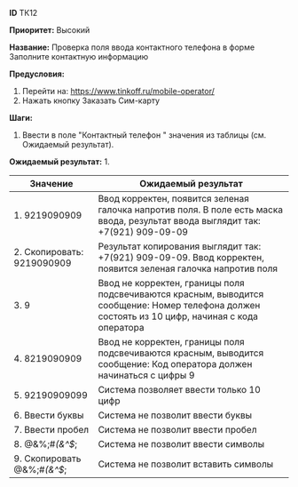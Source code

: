 **ID**		ТК12

**Приоритет:**	Высокий

**Название:** 	Проверка поля ввода контактного телефона в форме Заполните контактную информацию

**Предусловия:**

1.	Перейти на: https://www.tinkoff.ru/mobile-operator/
2.	Нажать кнопку Заказать Сим-карту

**Шаги:**
1.	Ввести в поле "Контактный телефон " значения из таблицы (см. Ожидаемый результат).

**Ожидаемый результат:**
1.

|    Значение                    |    Ожидаемый результат                                                                                                                                     |
|--------------------------------|------------------------------------------------------------------------------------------------------------------------------------------------------------|
|    1. 9219090909                  |    Ввод корректен, появится зеленая галочка напротив   поля.    В поле есть маска ввода, результат ввода выглядит   так: +7(921) 909-09-09                 |
|    2. Скопировать: 9219090909     |    Результат копирования выглядит так: +7(921)   909-09-09.    Ввод корректен, появится зеленая галочка напротив   поля                                    |
|   3. 9                           |    Ввод не корректен, границы поля подсвечиваются   красным, выводится сообщение: Номер телефона должен состоять из 10 цифр,   начиная с кода оператора    |
|    4. 8219090909                  |    Ввод не корректен, границы поля подсвечиваются   красным, выводится сообщение: Код оператора должен начинаться с цифры 9                                |
|   5.  92190909099                 |    Система позволяет ввести только 10 цифр                                                                                                                 |
|   6. Ввести буквы                |    Система не позволит ввести буквы                                                                                                                        |
|    7. Ввести пробел               |    Система не позволит ввести пробел                                                                                                                       |
|    8. @&%;#*(&^$*;                |    Система не позволит ввести символы                                                                                                                      |
|    9. Скопировать @&%;#*(&^$*;    |    Система не позволит вставить символы                                                                                                                    |
